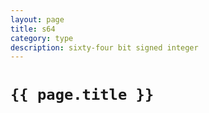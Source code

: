 ```yaml
---
layout: page
title: s64
category: type
description: sixty-four bit signed integer
---
```


# `{{ page.title }}`
